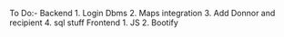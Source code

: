 To Do:-
    Backend
        1. Login Dbms
        2. Maps integration
        3. Add Donnor and recipient
        4. sql stuff
    Frontend
        1. JS
        2. Bootify